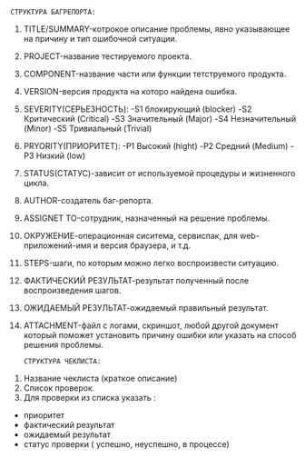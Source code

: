 	СТРУКТУРА БАГРЕПОРТА:

1) TITLE/SUMMARY-котрокое описание проблемы, явно указывающее на причину и тип ошибочной ситуации.
2) PROJECT-название тестируемого проекта.
3) COMPONENT-название части или функции тетструемого продукта.
4) VERSION-версия продукта на которо найдена ошибка.
5) SEVERITY(СЕРЬЕЗНОСТЬ):
	-S1 блокирующий (blocker)
	-S2 Критический (Critical)
	-S3 Значительный (Major)
	-S4 Незначительный (Minor)
	-S5 Тривиальный (Trivial)
6) PRYORITY(ПРИОРИТЕТ):
	-P1 Высокий (hight)
	-P2 Средний (Medium)
	-P3 Низкий (low)
7) STATUS(СТАТУС)-зависит от используемой процедуры и жизненного цикла.
8) AUTHOR-создатель баг-репорта.
9) ASSIGNET TO-сотрудник, назначенный на решение проблемы.
10) ОКРУЖЕНИЕ-операционная сиситема, сервиспак, для web-приложений-имя и версия браузера, и т.д.
11) STEPS-шаги, по которым можно легко воспроизвести ситуацию.
12) ФАКТИЧЕСКИЙ РЕЗУЛЬТАТ-результат полученный после воспроизведения шагов.
13) ОЖИДАЕМЫЙ РЕЗУЛЬТАТ-ожидаемый правильный результат.
14) ATTACHMENT-файл с логами, скриншот, любой другой документ который поможет установить причину ошибки или указать на способ решения проблемы.


		СТРУКТУРА ЧЕКЛИСТА:

1. Название чеклиста (краткое описание)
2. Список проверок.
3. Для проверки из списка указать :
  - приоритет
  - фактический результат
  - ожидаемый результат
  - статус проверки ( успешно, неуспешно, в процессе)
